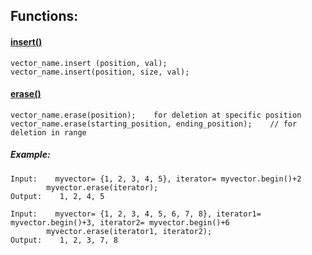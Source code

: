 
## Functions:
#### [insert()](https://www.geeksforgeeks.org/vector-insert-function-in-cpp-stl/)
```
vector_name.insert (position, val);
vector_name.insert(position, size, val);
```

#### [erase()](https://www.geeksforgeeks.org/vector-erase-and-clear-in-cpp/)

```
vector_name.erase(position);    for deletion at specific position
vector_name.erase(starting_position, ending_position);    // for deletion in range
```
##### Example:
```
Input:    myvector= {1, 2, 3, 4, 5}, iterator= myvector.begin()+2
        myvector.erase(iterator);
Output:    1, 2, 4, 5

Input:    myvector= {1, 2, 3, 4, 5, 6, 7, 8}, iterator1= myvector.begin()+3, iterator2= myvector.begin()+6
        myvector.erase(iterator1, iterator2);
Output:    1, 2, 3, 7, 8
```

